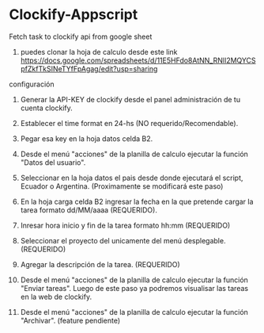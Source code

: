 # Clockify-Appscript
Fetch task to clockify api from google sheet

1) puedes clonar la hoja de calculo desde este link https://docs.google.com/spreadsheets/d/11E5HFdo8AtNN_RNlI2MQYCSpfZkfTkSINeTYfFpAgag/edit?usp=sharing


configuración 

1) Generar la API-KEY de clockify desde el panel administración de tu cuenta clockify.

2) Establecer el time format en 24-hs (NO requerido/Recomendable).

3) Pegar esa key en la hoja datos celda B2.

4) Desde el menú "acciones" de la planilla de calculo ejecutar la función "Datos del usuario".

5) Seleccionar en la hoja datos el pais desde donde ejecutará el script, Ecuador o Argentina. (Proximamente se modificará este paso)

6) En la hoja carga celda B2 ingresar la fecha en la que pretende cargar la tarea formato dd/MM/aaaa (REQUERIDO).

7) Inresar hora inicio y fin de la tarea formato hh:mm (REQUERIDO)

8) Seleccionar el proyecto del unicamente del menú desplegable. (REQUERIDO)

9) Agregar la descripción de la tarea. (REQUERIDO)

10) Desde el menú "acciones" de la planilla de calculo ejecutar la función "Enviar tareas". Luego de este paso ya podremos visualisar las tareas en la web de clockify.

11) Desde el menú "acciones" de la planilla de calculo ejecutar la función "Archivar". (feature pendiente)

